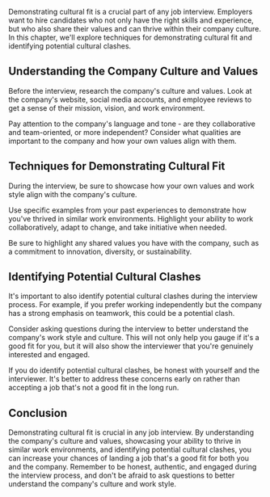 
Demonstrating cultural fit is a crucial part of any job interview. Employers want to hire candidates who not only have the right skills and experience, but who also share their values and can thrive within their company culture. In this chapter, we'll explore techniques for demonstrating cultural fit and identifying potential cultural clashes.

Understanding the Company Culture and Values
--------------------------------------------

Before the interview, research the company's culture and values. Look at the company's website, social media accounts, and employee reviews to get a sense of their mission, vision, and work environment.

Pay attention to the company's language and tone - are they collaborative and team-oriented, or more independent? Consider what qualities are important to the company and how your own values align with them.

Techniques for Demonstrating Cultural Fit
-----------------------------------------

During the interview, be sure to showcase how your own values and work style align with the company's culture.

Use specific examples from your past experiences to demonstrate how you've thrived in similar work environments. Highlight your ability to work collaboratively, adapt to change, and take initiative when needed.

Be sure to highlight any shared values you have with the company, such as a commitment to innovation, diversity, or sustainability.

Identifying Potential Cultural Clashes
--------------------------------------

It's important to also identify potential cultural clashes during the interview process. For example, if you prefer working independently but the company has a strong emphasis on teamwork, this could be a potential clash.

Consider asking questions during the interview to better understand the company's work style and culture. This will not only help you gauge if it's a good fit for you, but it will also show the interviewer that you're genuinely interested and engaged.

If you do identify potential cultural clashes, be honest with yourself and the interviewer. It's better to address these concerns early on rather than accepting a job that's not a good fit in the long run.

Conclusion
----------

Demonstrating cultural fit is crucial in any job interview. By understanding the company's culture and values, showcasing your ability to thrive in similar work environments, and identifying potential cultural clashes, you can increase your chances of landing a job that's a good fit for both you and the company. Remember to be honest, authentic, and engaged during the interview process, and don't be afraid to ask questions to better understand the company's culture and work style.
